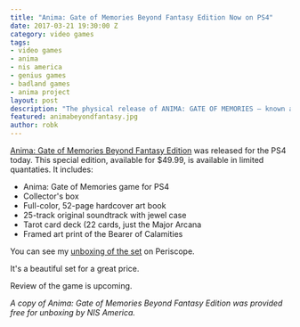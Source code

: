 ```yaml
---
title: "Anima: Gate of Memories Beyond Fantasy Edition Now on PS4"
date: 2017-03-21 19:30:00 Z
category: video games
tags:
- video games
- anima
- nis america
- genius games
- badland games
- anima project
layout: post
description: "The physical release of ANIMA: GATE OF MEMORIES – known as the Beyond Fantasy Edition – is launching in North America today exclusively on PlayStation 4."
featured: animabeyondfantasy.jpg
author: robk
---
```


[Anima: Gate of Memories Beyond Fantasy Edition](http://amzn.to/2nktj3J) was released for the PS4 today. This special edition, available for $49.99, is available in limited quantaties. It includes:

*   Anima: Gate of Memories game for PS4
*   Collector's box
*   Full-color, 52-page hardcover art book
*   25-track original soundtrack with jewel case
*   Tarot card deck (22 cards, just the Major Arcana
*   Framed art print of the Bearer of Calamities

You can see my [unboxing of the set](https://www.periscope.tv/pawnsperspective/1rmxPnmowlLGN?t=3s) on Periscope.

It's a beautiful set for a great price.

Review of the game is upcoming.

*A copy of Anima: Gate of Memories Beyond Fantasy Edition was provided free for unboxing by NIS America.*
